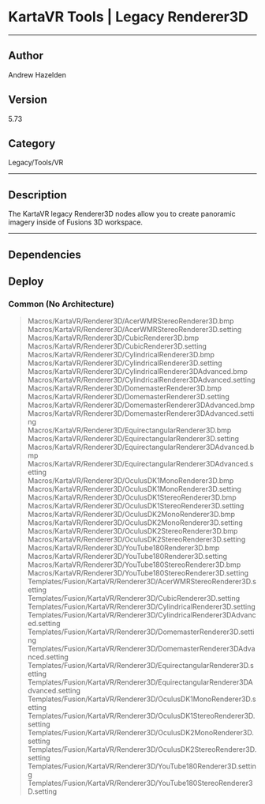 # KartaVR Tools | Legacy Renderer3D
___

## Author
Andrew Hazelden

## Version
5.73

## Category
Legacy/Tools/VR

___

## Description
<p>The KartaVR legacy Renderer3D nodes allow you to create panoramic imagery inside of Fusions 3D workspace.</p>

___

## Dependencies

## Deploy

### Common (No Architecture)

> Macros/KartaVR/Renderer3D/AcerWMRStereoRenderer3D.bmp  
> Macros/KartaVR/Renderer3D/AcerWMRStereoRenderer3D.setting  
> Macros/KartaVR/Renderer3D/CubicRenderer3D.bmp  
> Macros/KartaVR/Renderer3D/CubicRenderer3D.setting  
> Macros/KartaVR/Renderer3D/CylindricalRenderer3D.bmp  
> Macros/KartaVR/Renderer3D/CylindricalRenderer3D.setting  
> Macros/KartaVR/Renderer3D/CylindricalRenderer3DAdvanced.bmp  
> Macros/KartaVR/Renderer3D/CylindricalRenderer3DAdvanced.setting  
> Macros/KartaVR/Renderer3D/DomemasterRenderer3D.bmp  
> Macros/KartaVR/Renderer3D/DomemasterRenderer3D.setting  
> Macros/KartaVR/Renderer3D/DomemasterRenderer3DAdvanced.bmp  
> Macros/KartaVR/Renderer3D/DomemasterRenderer3DAdvanced.setting  
> Macros/KartaVR/Renderer3D/EquirectangularRenderer3D.bmp  
> Macros/KartaVR/Renderer3D/EquirectangularRenderer3D.setting  
> Macros/KartaVR/Renderer3D/EquirectangularRenderer3DAdvanced.bmp  
> Macros/KartaVR/Renderer3D/EquirectangularRenderer3DAdvanced.setting  
> Macros/KartaVR/Renderer3D/OculusDK1MonoRenderer3D.bmp  
> Macros/KartaVR/Renderer3D/OculusDK1MonoRenderer3D.setting  
> Macros/KartaVR/Renderer3D/OculusDK1StereoRenderer3D.bmp  
> Macros/KartaVR/Renderer3D/OculusDK1StereoRenderer3D.setting  
> Macros/KartaVR/Renderer3D/OculusDK2MonoRenderer3D.bmp  
> Macros/KartaVR/Renderer3D/OculusDK2MonoRenderer3D.setting  
> Macros/KartaVR/Renderer3D/OculusDK2StereoRenderer3D.bmp  
> Macros/KartaVR/Renderer3D/OculusDK2StereoRenderer3D.setting  
> Macros/KartaVR/Renderer3D/YouTube180Renderer3D.bmp  
> Macros/KartaVR/Renderer3D/YouTube180Renderer3D.setting  
> Macros/KartaVR/Renderer3D/YouTube180StereoRenderer3D.bmp  
> Macros/KartaVR/Renderer3D/YouTube180StereoRenderer3D.setting  
> Templates/Fusion/KartaVR/Renderer3D/AcerWMRStereoRenderer3D.setting  
> Templates/Fusion/KartaVR/Renderer3D/CubicRenderer3D.setting  
> Templates/Fusion/KartaVR/Renderer3D/CylindricalRenderer3D.setting  
> Templates/Fusion/KartaVR/Renderer3D/CylindricalRenderer3DAdvanced.setting  
> Templates/Fusion/KartaVR/Renderer3D/DomemasterRenderer3D.setting  
> Templates/Fusion/KartaVR/Renderer3D/DomemasterRenderer3DAdvanced.setting  
> Templates/Fusion/KartaVR/Renderer3D/EquirectangularRenderer3D.setting  
> Templates/Fusion/KartaVR/Renderer3D/EquirectangularRenderer3DAdvanced.setting  
> Templates/Fusion/KartaVR/Renderer3D/OculusDK1MonoRenderer3D.setting  
> Templates/Fusion/KartaVR/Renderer3D/OculusDK1StereoRenderer3D.setting  
> Templates/Fusion/KartaVR/Renderer3D/OculusDK2MonoRenderer3D.setting  
> Templates/Fusion/KartaVR/Renderer3D/OculusDK2StereoRenderer3D.setting  
> Templates/Fusion/KartaVR/Renderer3D/YouTube180Renderer3D.setting  
> Templates/Fusion/KartaVR/Renderer3D/YouTube180StereoRenderer3D.setting  
